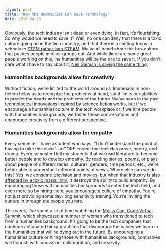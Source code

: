 ```yaml
---
layout: post
title: "How the Humanities Can Save Technology"
date: 2018-04-20
---
```


Obviously, the tech industry isn’t dead or even dying. In fact, it’s flourishing. So why would we need to save it? Well, no one can deny that there is a toxic culture going on in the tech industry, and that there is a shifting focus in schools to [STEM rather than STEAM](https://www.computerweekly.com/feature/The-correlation-between-creativity-diversity-and-the-future-tech-workforce).  We’ve all heard about the bro-culture that pushes people in other groups out. And while there are some great people working on this, the humanities will be the one to save it. If you don’t care what I have to say about it, [Neil Gaiman is saying the same thing](https://www.theguardian.com/books/2013/oct/15/neil-gaiman-future-libraries-reading-daydreaming).

### Humanities backgrounds allow for creativity
Without fiction, we’re limited to the world around us. Immersion in non-fiction helps us to recognize the problems at hand, but it limits our abilities to predict the needs and the problems of the future. We’ve seen in the past [technological innovations inspired by science fiction works](https://www.smithsonianmag.com/science-nature/ten-inventions-inspired-by-science-fiction-128080674/), but if we encourage a humanities culture in the tech workplace or if we hire people with humanities backgrounds, we foster these conversations and encourage creativity from a different perspective.

### Humanities backgrounds allow for empathy
Every semester I have a student who says, “I don’t understand the point of having to take this class”--a CORE course that includes prose, poetry, and drama. Every semester I tell my students that we read literature to become better people and to develop empathy. By reading stories, poems, or plays about people of different races, cultures, genders, time periods, etc., we’re better able to understand different points of views. Where else can we do this? Yes, we consume television and movies, but when [that industry is also affected by a toxic masculinity](https://www.refinery29.com/2017/11/178188/entourage-toxic-masculinity-weinstein-hollywood?bucketed=true&bucketing_referrer=https%3A%2F%2Fwww.google.com%2F), it destroys the ability to build empathy. By encouraging those with humanities backgrounds to enter the tech field, and even more so by hiring them, you encourage a culture of empathy. You’re not just providing some day-long sensitivity training. You’re inviting the culture in through the people you hire.

This week, I’ve spent a lot of time watching the [Moms Can: Code Virtual Summit](https://www.momscancode.com/vs), which showcased a number of women who transitioned to tech from a humanities background. It’s going to be the tech companies that continue antiquated hiring practices that discourage the values we learn in the humanities that will be dying out in the future. By encouraging a humanities culture or hiring those with humanities backgrounds, companies will flourish with innovation, collaboration, and creativity.
